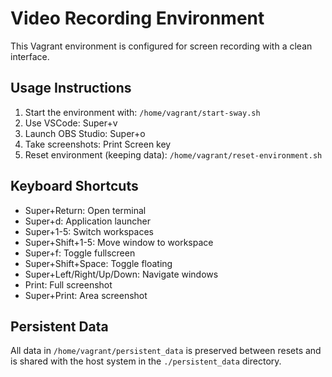 # Video Recording Environment

This Vagrant environment is configured for screen recording with a clean interface.

## Usage Instructions

1. Start the environment with: `/home/vagrant/start-sway.sh`
2. Use VSCode: Super+v
3. Launch OBS Studio: Super+o
4. Take screenshots: Print Screen key
5. Reset environment (keeping data): `/home/vagrant/reset-environment.sh`

## Keyboard Shortcuts

- Super+Return: Open terminal
- Super+d: Application launcher
- Super+1-5: Switch workspaces
- Super+Shift+1-5: Move window to workspace
- Super+f: Toggle fullscreen
- Super+Shift+Space: Toggle floating
- Super+Left/Right/Up/Down: Navigate windows
- Print: Full screenshot
- Super+Print: Area screenshot

## Persistent Data

All data in `/home/vagrant/persistent_data` is preserved between resets and
is shared with the host system in the `./persistent_data` directory.